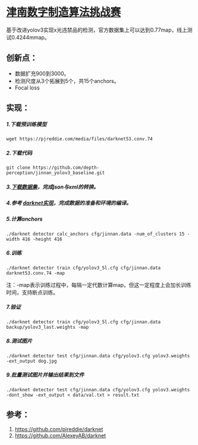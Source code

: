 # [津南数字制造算法挑战赛](https://tianchi.aliyun.com/competition/entrance/231703/introduction)

基于改进yolov3实现x光违禁品的检测，官方数据集上可以达到0.77map，线上测试0.4244mmap。

## 创新点：

- 数据扩充900到3000。
- 检测尺度从3个拓展到5个，共15个anchors。
- Focal loss

## 实现：

##### 1.下载预训练模型

```
wget https://pjreddie.com/media/files/darknet53.conv.74
```

##### 2.下载代码

```
git clone https://github.com/depth-perception/jinnan_yolov3_baseline.git
```

##### 3.[下载数据集](https://tianchi.aliyun.com/competition/entrance/231703/information)，完成json与xml的转换。

##### 4.参考 [darknet实现](https://blog.csdn.net/lilai619/article/details/79695109)，完成数据的准备和环境的编译。

##### 5.计算anchors

```
./darknet detector calc_anchors cfg/jinnan.data -num_of_clusters 15 -width 416 -height 416
```

##### 6.训练

```
./darknet detector train cfg/yolov3_5l.cfg cfg/jinnan.data darknet53.conv.74 -map
```

注：-map表示训练过程中，每隔一定代数计算map，但这一定程度上会加长训练时间，支持断点训练。

##### 7.验证

```
./darknet detector train cfg/yolov3_5l.cfg cfg/jinnan.data backup/yolov3_last.weights -map
```

##### 8.测试图片

```
./darknet detector test cfg/jinnan.data cfg/yolov3.cfg yolov3.weights -ext_output dog.jpg
```

##### 9.批量测试图片并输出结果到文件

```
./darknet detector test cfg/jinnan.data cfg/yolov3.cfg yolov3.weights -dont_show -ext_output < data/val.txt > result.txt
```

## 参考：

1. https://github.com/pjreddie/darknet
2. https://github.com/AlexeyAB/darknet

